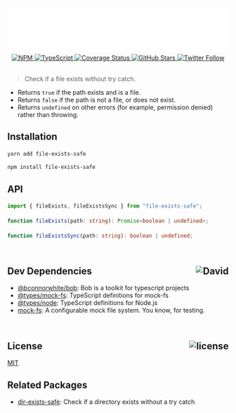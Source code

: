 <div align="center">
  <a href="https://github.com/bconnorwhite/file-exists-safe">
    <img alt="file-exists-safe" src="assets/header.svg" />
  </a>
  <a href="https://npmjs.com/package/file-exists-safe">
    <img alt="NPM" src="https://img.shields.io/npm/v/file-exists-safe.svg">
  </a>
  <a href="https://github.com/bconnorwhite/file-exists-safe">
    <img alt="TypeScript" src="https://img.shields.io/github/languages/top/bconnorwhite/file-exists-safe.svg">
  </a>
  <a href='https://coveralls.io/github/bconnorwhite/file-exists-safe?branch=master'>
    <img alt="Coverage Status" src="https://img.shields.io/coveralls/github/bconnorwhite/file-exists-safe.svg?branch=master">
  </a>
  <a href="https://github.com/bconnorwhite/file-exists-safe">
    <img alt="GitHub Stars" src="https://img.shields.io/github/stars/bconnorwhite/file-exists-safe?label=Stars%20Appreciated%21&style=social">
  </a>
  <a href="https://twitter.com/bconnorwhite">
    <img alt="Twitter Follow" src="https://img.shields.io/twitter/follow/bconnorwhite.svg?label=%40bconnorwhite&style=social">
  </a>
</div>

<br />

> Check if a file exists without try catch.

- Returns `true` if the path exists and is a file.
- Returns `false` if the path is not a file, or does not exist.
- Returns `undefined` on other errors (for example, permission denied) rather than throwing.

## Installation

```sh
yarn add file-exists-safe
```

```sh
npm install file-exists-safe
```

## API

```ts
import { fileExists, fileExistsSync } from "file-exists-safe";

function fileExists(path: string): Promise<boolean | undefined>;

function fileExistsSync(path: string): boolean | undefined;
```

<br />

<h2>Dev Dependencies<img align="right" alt="David" src="https://img.shields.io/david/dev/bconnorwhite/file-exists-safe.svg"></h2>

- [@bconnorwhite/bob](https://www.npmjs.com/package/@bconnorwhite/bob): Bob is a toolkit for typescript projects
- [@types/mock-fs](https://www.npmjs.com/package/@types/mock-fs): TypeScript definitions for mock-fs
- [@types/node](https://www.npmjs.com/package/@types/node): TypeScript definitions for Node.js
- [mock-fs](https://www.npmjs.com/package/mock-fs): A configurable mock file system.  You know, for testing.

<br />

<h2>License <img align="right" alt="license" src="https://img.shields.io/npm/l/file-exists-safe.svg"></h2>

[MIT](https://opensource.org/licenses/MIT)

## Related Packages

- [dir-exists-safe](https://www.npmjs.com/package/dir-exists-safe): Check if a directory exists without a try catch

